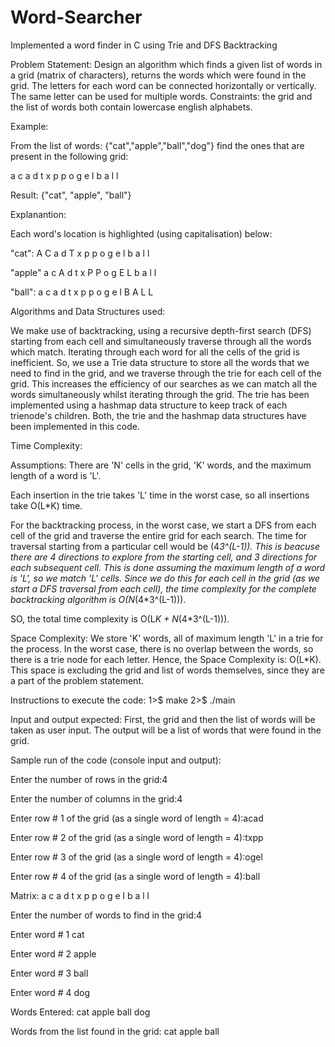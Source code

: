 # Word-Searcher
Implemented a word finder in C using Trie and DFS Backtracking

Problem Statement:
Design an algorithm which finds a given list of words in a grid (matrix of characters), returns the words which were found in the grid.
The letters for each word can be connected horizontally or vertically. The same letter can be used for multiple words.
Constraints: the grid and the list of words both contain lowercase english alphabets.



Example:

From the list of words: {"cat","apple","ball","dog"} find the ones that are present in the following grid:

a c a d
t x p p
o g e l
b a l l

Result: {"cat", "apple", "ball"}

Explanantion:

Each word's location is highlighted (using capitalisation) below:

"cat":
A C a d
T x p p
o g e l
b a l l

"apple"
a c A d
t x P P
o g E L
b a l l

"ball":
a c a d
t x p p
o g e l
B A L L




Algorithms and Data Structures used:

We make use of backtracking, using a recursive depth-first search (DFS) starting from each cell and simultaneously traverse through all the words which match. Iterating through each word for all the cells of the grid is inefficient.
So, we use a Trie data structure to store all the words that we need to find in the grid, and we traverse through the trie for each cell of the grid.
This increases the efficiency of our searches as we can match all the words simultaneously whilst iterating through the grid.
The trie has been implemented using a hashmap data structure to keep track of each trienode's children. Both, the trie and the hashmap data structures have been implemented in this code.



Time Complexity:

Assumptions: There are 'N' cells in the grid, 'K' words, and the maximum length of a word is 'L'.

Each insertion in the trie takes 'L' time in the worst case, so all insertions take O(L*K) time.

For the backtracking process, in the worst case, we start a DFS from each cell of the grid and traverse the entire grid for each search.
The time for traversal starting from a particular cell would be (4*3^(L-1)). This is beacuse there are 4 directions to explore from the starting cell, and 3 directions for each subsequent cell. This is done assuming the maximum length of a word is 'L', so we match 'L' cells.
Since we do this for each cell in the grid (as we start a DFS traversal from each cell), the time complexity for the complete backtracking algorithm is O(N*(4*3^(L-1))).

SO, the total time complexity is O(L*K + N*(4*3^(L-1))).



Space Complexity:
We store 'K' words, all of maximum length 'L' in a trie for the process. In the worst case, there is no overlap between the words, so there is a trie node for each letter. Hence, the Space Complexity is:
O(L*K).
This space is excluding the grid and list of words themselves, since they are a part of the problem statement.


Instructions to execute the code:
1>$ make
2>$ ./main


Input and output expected:
First, the grid and then the list of words will be taken as user input. The output will be a list of words that were found in the grid.




Sample run of the code (console input and output):



Enter the number of rows in the grid:4

Enter the number of columns in the grid:4

Enter row # 1 of the grid (as a single word of length = 4):acad

Enter row # 2 of the grid (as a single word of length = 4):txpp

Enter row # 3 of the grid (as a single word of length = 4):ogel

Enter row # 4 of the grid (as a single word of length = 4):ball

Matrix:
a c a d
t x p p
o g e l
b a l l

Enter the number of words to find in the grid:4

Enter word # 1
cat

Enter word # 2
apple

Enter word # 3
ball

Enter word # 4
dog

Words Entered:
cat
apple
ball
dog

Words from the list found in the grid:
cat
apple
ball
